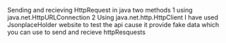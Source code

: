 Sending and recieving HttpRequest in java 
two methods
1 using java.net.HttpURLConnection
2 Using java.net.http.HttpClient
I have used JsonplaceHolder website to test the api cause it provide fake data which you can use to send and recieve httpResquests
